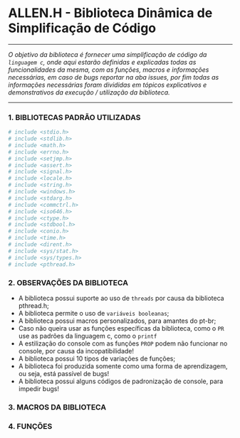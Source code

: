 # ALLEN.H - Biblioteca Dinâmica de Simplificação de Código 

---

*O objetivo da biblioteca é fornecer uma simplificação de código da `linguagem c`, onde aqui estarão definidas e explicadas todas as funcionalidades da mesma, com as funções, macros e informações necessárias, em caso de bugs reportar na aba issues, por fim todas as informações necessárias foram divididas em tópicos explicativos e demonstrativos da execução / utilização da biblioteca.*

---

### 1. BIBLIOTECAS PADRÃO UTILIZADAS

```sh
# include <stdio.h>
# include <stdlib.h>
# include <math.h>
# include <errno.h>
# include <setjmp.h>
# include <assert.h>
# include <signal.h>
# include <locale.h>
# include <string.h>
# include <windows.h>
# include <stdarg.h>
# include <commctrl.h>
# include <iso646.h>
# include <ctype.h>
# include <stdbool.h>
# include <conio.h>
# include <time.h>
# include <dirent.h>
# include <sys/stat.h>
# include <sys/types.h>
# include <pthread.h>
```

### 2. OBSERVAÇÕES DA BIBLIOTECA

- A biblioteca possui suporte ao uso de `threads` por causa da biblioteca pthread.h;
- A biblioteca permite o uso de `variáveis booleanas`;
- A biblioteca possui macros personalizados, para amantes do pt-br;
- Caso não queira usar as funções específicas da biblioteca, como o `PR` use as padrões da linguagem c, como o `printf`
- A estilização do console com as funções `PROP` podem não funcionar no console, por causa da incopatibilidade!
- A biblioteca possui 10 tipos de variações de funções;
- A biblioteca foi produzida somente como uma forma de aprendizagem, ou seja, está passível de bugs!
- A biblioteca possui alguns códigos de padronização de console, para impedir bugs!

### 3. MACROS DA BIBLIOTECA

### 4. FUNÇÕES
